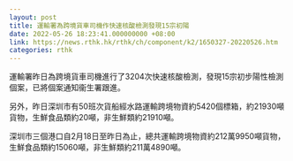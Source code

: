 ```yaml
---
layout: post
title: 運輸署為跨境貨車司機作快速核酸檢測發現15宗初陽
date: 2022-05-26 18:23:41.000000000 +08:00
link: https://news.rthk.hk/rthk/ch/component/k2/1650327-20220526.htm
categories: rthk
---
```


運輸署昨日為跨境貨車司機進行了3204次快速核酸檢測，發現15宗初步陽性檢測個案，已將個案通知衞生署跟進。

另外，昨日深圳市有50班次貨船經水路運輸跨境物資約5420個標箱，約21930噸貨物，生鮮食品類約20噸，非生鮮類約21910噸。

深圳市三個港口自2月18日至昨日為止，總共運輸跨境物資約212萬9950噸貨物，生鮮食品類約15060噸，非生鮮類約211萬4890噸。
